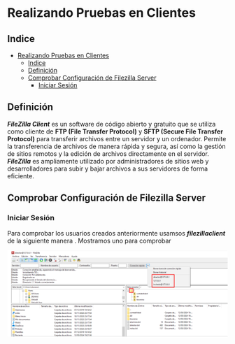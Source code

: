 # Realizando Pruebas en Clientes 
## Indice 

- [Realizando Pruebas en Clientes](#realizando-pruebas-en-clientes)
  - [Indice](#indice)
  - [Definición](#definición)
  - [Comprobar Configuración de Filezilla Server](#comprobar-configuración-de-filezilla-server)
    - [Iniciar Sesión](#iniciar-sesión)


## Definición 

***FileZilla Client*** es un software de código abierto y gratuito que se utiliza como cliente de **FTP (File Transfer Protocol)** y **SFTP (Secure File Transfer Protocol)** para transferir archivos entre un servidor y un ordenador. Permite la transferencia de archivos de manera rápida y segura, así como la gestión de sitios remotos y la edición de archivos directamente en el servidor. ***FileZilla*** es ampliamente utilizado por administradores de sitios web y desarrolladores para subir y bajar archivos a sus servidores de forma eficiente.

## Comprobar Configuración de Filezilla Server

### Iniciar Sesión

Para comprobar los usuarios creados anteriormente usamsos ***filezillaclient*** de la siguiente manera . Mostramos uno para comprobar 

![Iniciar Sesión Creados](./img/filezillaclient/1_iniciar_sesion_usuarios.png)